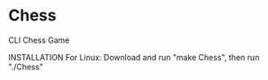 # Chess
CLI Chess Game

INSTALLATION
  For Linux: Download and run "make Chess", then run "./Chess"
